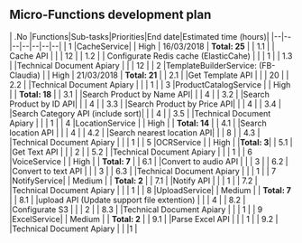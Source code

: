 ## Micro-Functions development plan
| .No |Functions|Sub-tasks|Priorities|End date|Estimated time (hours)|
|--|--|--|--|--|--|--|
| 1 |CacheService| | High | 16/03/2018 | **Total: 25** |
| 1.1 | | Cache API |  |  | 12 |
| 1.2 | | Configurate Redis cache (ElasticCahe) |  |  | 1 |
| 1.3 | |Technical Document Apiary  |  |  | 12 |
| 2 |TemplateBuilderService: (FB-Claudia)  |  | High | 21/03/2018  | **Total: 21** |
| 2.1 | |Get Template API  |  |  | 20 |
| 2.2 | |Technical Document Apiary  |  |  | 1 |
| 3 |ProductCatalogService   | | High  |  | **Total: 18** |
| 3.1 | |Search Product by Name API|  |  | 4 |
| 3.2 | |Search Product by ID API|  |  | 4 |
| 3.3 | |Search Product by Price API|  |  | 4 |
| 3.4 | |Search Category API (include sort)|  |  | 4 |
| 3.5 | |Technical Document Apiary  |  |  | 1 |
| 4 |LocationService   | | High  |  | **Total: 14** |
| 4.1 | |Search location API |  |  | 4 |
| 4.2 | |Search nearest location API|  |  | 8 |
| 4.3 | |Technical Document Apiary  |  |  | 1 |
| 5 |OCRService | | High  |  |**Total: 3**|
| 5.1 | |Get Text API  |  |  | 2 |
| 5.2 | |Technical Document Apiary  |  |  | 1 |
| 6 |VoiceService | | High |  | **Total: 7** |
| 6.1 | |Convert to audio API  |  |  | 3 |
| 6.2 | |Convert to text API  |  |  | 3 |
| 6.3 | |Technical Document Apiary  |  |  | 1 |
| 7 |NotifyService| | Medium |  | **Total: 2** |
| 7.1 | |Notify API  |  |  | 1 |
| 7.2 | |Technical Document Apiary  |  |  | 1 |
| 8 |UploadService| | Medium  |  | **Total: 7** |
| 8.1 | |upload API (Update support file extention)  |  |  | 4 |
| 8.2 | |Configurate S3  |  |  | 2 |
| 8.3 | |Technical Document Apiary  |  |  | 1 |
| 9 |ExcelService| | Medium |  | **Total: 2** |
| 9.1 |  |Parse Excel API  |  |  | 1 |
| 9.2 | |Technical Document Apiary  |  |   |1 |
